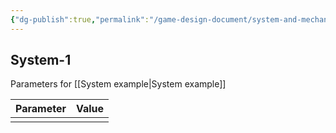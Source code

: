 ```yaml
---
{"dg-publish":true,"permalink":"/game-design-document/system-and-mechanics/parameters/"}
---
```


## System-1
Parameters for [[System example\|System example]]

| Parameter | Value |
| --------- | ----- |
|           |       |
